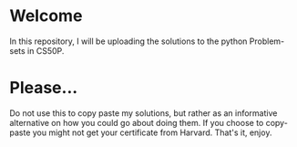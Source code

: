 # Welcome
In this repository, I will be uploading the solutions to the python Problem-sets in CS50P.

# Please...
Do not use this to copy paste my solutions, but rather as an informative alternative on how you could go about doing them. If you choose to copy-paste you might not get your certificate from Harvard. That's it, enjoy.
